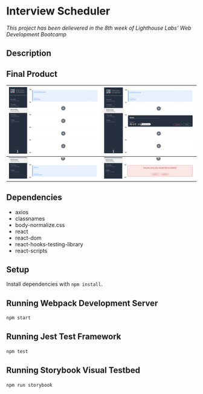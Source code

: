 # Interview Scheduler

*This project has been delievered in the 8th week of Lighthouse Labs' Web Development Bootcamp*

## Description



## Final Product

| !["App main page"](docs/images/finalprodmain.png) | !["Add appointment form"](docs/images/finalprodaddinterview.png) |
| ------------- |:-------------:|
| !["Booked appointment"](docs/images/finalprodshow.png) | !["Confirming deletion of appointment"](docs/images/finalproddelete.png) |

## Dependencies

- axios
- classnames
- body-normalize.css
- react
- react-dom
- react-hooks-testing-library
- react-scripts

## Setup

Install dependencies with `npm install`.

## Running Webpack Development Server

```sh
npm start
```

## Running Jest Test Framework

```sh
npm test
```

## Running Storybook Visual Testbed

```sh
npm run storybook
```
